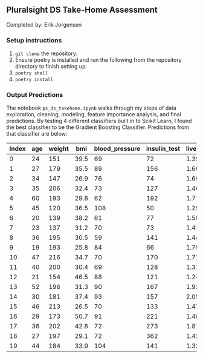 ## Pluralsight DS Take-Home Assessment
Completed by: Erik Jorgensen

### Setup instructions

1. `git clone` the repository.
2. Ensure poetry is installed and run the following from the repository directory to finish setting up:
3. `poetry shell`
4. `poetry install`

### Output Predictions

The notebook `ps_ds_takehome.ipynb` walks through my steps of data exploration, cleaning, modeling, feature importance analysis, and final predictions. By testing 4 different classifiers built in to Scikit Learn, I found the best classifier to be the Gradient Boosting Classifier. Predictions from that classifier are below:

| Index | age | weight | bmi | blood_pressure | insulin_test | liver_stress_test | cardio_stress_test | years_smoking | zeta_disease |
| ----- | --- | ------ | --- | -------------- | ------------ | ----------------- | ------------------ | ------------- | ------------ |
| 0	| 24	| 151	| 39.5	| 69	| 72	| 1.3968	| 56	| 4	| 1 |
| 1	| 27	| 179	| 35.5	| 89	| 156	| 1.6608	| 43	| 6	| 0 |
| 2	| 34	| 147	| 26.9	| 76	| 74	| 1.6958	| 53	| 2	| 0 |
| 3	| 35	| 206	| 32.4	| 73	| 127	| 1.4608	| 61	| 6	| 1 |
| 4	| 60	| 193	| 29.8	| 62	| 192	| 1.7798	| 65	| 9	| 0 |
| 5	| 45	| 120	| 36.5	| 108	| 50	| 1.2978	| 54	| 12	| 0 |
| 6	| 20	| 139	| 38.2	| 61	| 77	| 1.5818	| 68	| 3	| 0 |
| 7	| 23	| 137	| 31.2	| 70	| 73	| 1.4168	| 59	| 7	| 1 |
| 8	| 36	| 195	| 30.5	| 59	| 141	| 1.4498	| 59	| 6	| 1 |
| 9	| 19	| 193	| 25.8	| 84	| 66	| 1.7938	| 50	| 3	| 0 |
| 10	| 47	| 216	| 34.7	| 70	| 170	| 1.7238	| 58	| 7	| 1 |
| 11	| 40	| 200	| 30.4	| 69	| 128	| 1.3118	| 60	| 3	| 1 |
| 12	| 21	| 154	| 46.5	| 88	| 121	| 1.2498	| 68	| 4	| 0 |
| 13	| 52	| 196	| 31.3	| 90	| 167	| 1.9238	| 66	| 10	| 1 |
| 14	| 30	| 181	| 37.4	| 93	| 157	| 2.0508	| 80	| 5	| 0 |
| 15	| 46	| 213	| 26.5	| 70	| 133	| 1.4788	| 55	| 12	| 1 |
| 16	| 29	| 173	| 50.7	| 91	| 221	| 1.4878	| 83	| 3	| 0 |
| 17	| 36	| 202	| 42.8	| 72	| 273	| 1.8748	| 72	| 13	| 1 |
| 18	| 27	| 197	| 29.1	| 72	| 362	| 1.4298	| 69	| 4	| 1 |
| 19	| 44	| 184	| 33.9	| 104	| 141	| 1.3268	| 60	| 2	| 1 |